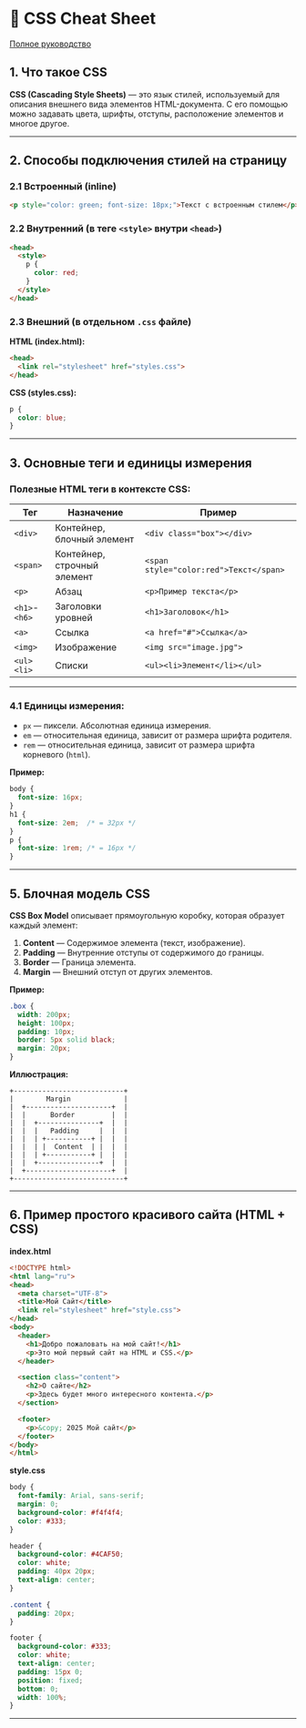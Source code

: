 # 🎨 CSS Cheat Sheet

[Полное руководство](https://developer.mozilla.org/ru/docs/Web/CSS/Reference)

## 1. Что такое CSS

**CSS (Cascading Style Sheets)** — это язык стилей, используемый для описания внешнего вида элементов HTML-документа. С его помощью можно задавать цвета, шрифты, отступы, расположение элементов и многое другое.

---

## 2. Способы подключения стилей на страницу

### 2.1 Встроенный (inline)

```html
<p style="color: green; font-size: 18px;">Текст с встроенным стилем</p>
```

### 2.2 Внутренний (в теге `<style>` внутри `<head>`)

```html
<head>
  <style>
    p {
      color: red;
    }
  </style>
</head>
```

### 2.3 Внешний (в отдельном `.css` файле)

**HTML (index.html):**
```html
<head>
  <link rel="stylesheet" href="styles.css">
</head>
```

**CSS (styles.css):**
```css
p {
  color: blue;
}
```

---

## 3. Основные теги и единицы измерения

### Полезные HTML теги в контексте CSS:

| Тег       | Назначение                      | Пример                        |
|-----------|----------------------------------|-------------------------------|
| `<div>`   | Контейнер, блочный элемент       | `<div class="box"></div>`     |
| `<span>`  | Контейнер, строчный элемент      | `<span style="color:red">Текст</span>` |
| `<p>`     | Абзац                            | `<p>Пример текста</p>`        |
| `<h1>`-`<h6>` | Заголовки уровней             | `<h1>Заголовок</h1>`          |
| `<a>`     | Ссылка                           | `<a href="#">Ссылка</a>`      |
| `<img>`   | Изображение                      | `<img src="image.jpg">`       |
| `<ul>` `<li>` | Списки                        | `<ul><li>Элемент</li></ul>`   |

---

### 4.1 Единицы измерения:

- `px` — пиксели. Абсолютная единица измерения.
- `em` — относительная единица, зависит от размера шрифта родителя.
- `rem` — относительная единица, зависит от размера шрифта корневого (`html`).

**Пример:**
```css
body {
  font-size: 16px;
}
h1 {
  font-size: 2em;  /* = 32px */
}
p {
  font-size: 1rem; /* = 16px */
}
```

---

## 5. Блочная модель CSS

**CSS Box Model** описывает прямоугольную коробку, которая образует каждый элемент:

1. **Content** — Содержимое элемента (текст, изображение).
2. **Padding** — Внутренние отступы от содержимого до границы.
3. **Border** — Граница элемента.
4. **Margin** — Внешний отступ от других элементов.

**Пример:**

```css
.box {
  width: 200px;
  height: 100px;
  padding: 10px;
  border: 5px solid black;
  margin: 20px;
}
```

**Иллюстрация:**
```
+---------------------------+
|        Margin             |
|  +---------------------+  |
|  |      Border         |  |
|  |  +---------------+  |  |
|  |  |   Padding     |  |  |
|  |  | +-----------+ |  |  |
|  |  | |  Content  | |  |  |
|  |  | +-----------+ |  |  |
|  |  +---------------+  |  |
|  +---------------------+  |
+---------------------------+
```

---

## 6. Пример простого красивого сайта (HTML + CSS)

**index.html**
```html
<!DOCTYPE html>
<html lang="ru">
<head>
  <meta charset="UTF-8">
  <title>Мой Сайт</title>
  <link rel="stylesheet" href="style.css">
</head>
<body>
  <header>
    <h1>Добро пожаловать на мой сайт!</h1>
    <p>Это мой первый сайт на HTML и CSS.</p>
  </header>

  <section class="content">
    <h2>О сайте</h2>
    <p>Здесь будет много интересного контента.</p>
  </section>

  <footer>
    <p>&copy; 2025 Мой сайт</p>
  </footer>
</body>
</html>
```

**style.css**
```css
body {
  font-family: Arial, sans-serif;
  margin: 0;
  background-color: #f4f4f4;
  color: #333;
}

header {
  background-color: #4CAF50;
  color: white;
  padding: 40px 20px;
  text-align: center;
}

.content {
  padding: 20px;
}

footer {
  background-color: #333;
  color: white;
  text-align: center;
  padding: 15px 0;
  position: fixed;
  bottom: 0;
  width: 100%;
}
```

---
